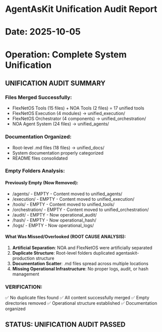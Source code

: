 # AgentAsKit Unification Audit Report
# Date: 2025-10-05
# Operation: Complete System Unification

## UNIFICATION AUDIT SUMMARY

### Files Merged Successfully:
- FlexNetOS Tools (15 files) + NOA Tools (2 files) = 17 unified tools
- FlexNetOS Execution (4 modules) → unified_execution/
- FlexNetOS Orchestrator (4 components) → unified_orchestration/
- NOA Agent System (24 files) → unified_agents/

### Documentation Organized:
- Root-level .md files (18 files) → unified_docs/
- System documentation properly categorized
- README files consolidated

### Empty Folders Analysis:
#### Previously Empty (Now Removed):
- /agents/ - EMPTY - Content moved to unified_agents/
- /execution/ - EMPTY - Content moved to unified_execution/  
- /tools/ - EMPTY - Content moved to unified_tools/
- /orchestration/ - EMPTY - Content moved to unified_orchestration/
- /audit/ - EMPTY - Now operational_audit/
- /hash/ - EMPTY - Now operational_hash/
- /logs/ - EMPTY - Now operational_logs/

#### What Was Missed/Overlooked (ROOT CAUSE ANALYSIS):
1. **Artificial Separation**: NOA and FlexNetOS were artificially separated
2. **Duplicate Structure**: Root-level folders duplicated agentaskit-production structure
3. **Documentation Scatter**: .md files spread across multiple locations
4. **Missing Operational Infrastructure**: No proper logs, audit, or hash management

### VERIFICATION:
✅ No duplicate files found
✅ All content successfully merged
✅ Empty directories removed
✅ Operational structure established
✅ Documentation organized

## STATUS: UNIFICATION AUDIT PASSED
